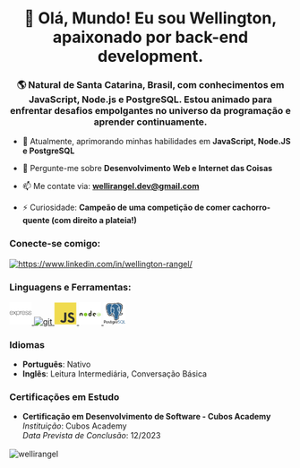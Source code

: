 <h1 align="center">🚀 Olá, Mundo! Eu sou Wellington, apaixonado por back-end development.</h1>
<h3 align="center">🌎 Natural de Santa Catarina, Brasil, com conhecimentos em JavaScript, Node.js e PostgreSQL. Estou animado para enfrentar desafios empolgantes no universo da programação e aprender continuamente.</h3>

- 🌱 Atualmente, aprimorando minhas habilidades em **JavaScript, Node.JS e PostgreSQL**

- 💬 Pergunte-me sobre **Desenvolvimento Web e Internet das Coisas**

- 📫 Me contate via: **wellirangel.dev@gmail.com**

- ⚡ Curiosidade: **Campeão de uma competição de comer cachorro-quente (com direito a plateia!)**

<h3 align="left">Conecte-se comigo:</h3>
<p align="left">
  <a href="https://linkedin.com/in/https://www.linkedin.com/in/wellington-rangel/" target="blank">
    <img align="center" src="https://raw.githubusercontent.com/rahuldkjain/github-profile-readme-generator/master/src/images/icons/Social/linked-in-alt.svg" alt="https://www.linkedin.com/in/wellington-rangel/" height="30" width="40" />
  </a>
</p>

<h3 align="left">Linguagens e Ferramentas:</h3>
<p align="left">
  <a href="https://expressjs.com" target="_blank" rel="noreferrer">
    <img src="https://raw.githubusercontent.com/devicons/devicon/master/icons/express/express-original-wordmark.svg" alt="express" width="40" height="40"/>
  </a>
  <a href="https://git-scm.com/" target="_blank" rel="noreferrer">
    <img src="https://www.vectorlogo.zone/logos/git-scm/git-scm-icon.svg" alt="git" width="40" height="40"/>
  </a>
  <a href="https://developer.mozilla.org/en-US/docs/Web/JavaScript" target="_blank" rel="noreferrer">
    <img src="https://raw.githubusercontent.com/devicons/devicon/master/icons/javascript/javascript-original.svg" alt="javascript" width="40" height="40"/>
  </a>
  <a href="https://nodejs.org" target="_blank" rel="noreferrer">
    <img src="https://raw.githubusercontent.com/devicons/devicon/master/icons/nodejs/nodejs-original-wordmark.svg" alt="nodejs" width="40" height="40"/>
  </a>
  <a href="https://www.postgresql.org" target="_blank" rel="noreferrer">
    <img src="https://raw.githubusercontent.com/devicons/devicon/master/icons/postgresql/postgresql-original-wordmark.svg" alt="postgresql" width="40" height="40"/>
  </a>
</p>

### Idiomas

- **Português**: Nativo
- **Inglês**: Leitura Intermediária, Conversação Básica

### Certificações em Estudo

- **Certificação em Desenvolvimento de Software - Cubos Academy**  
  *Instituição*: Cubos Academy  
  *Data Prevista de Conclusão*: 12/2023

<p>
  <img align="center" src="https://github-readme-stats.vercel.app/api/top-langs?username=wellirangel&show_icons=true&theme=onedark&locale=pt-br&layout=compact" alt="wellirangel" />
</p>
